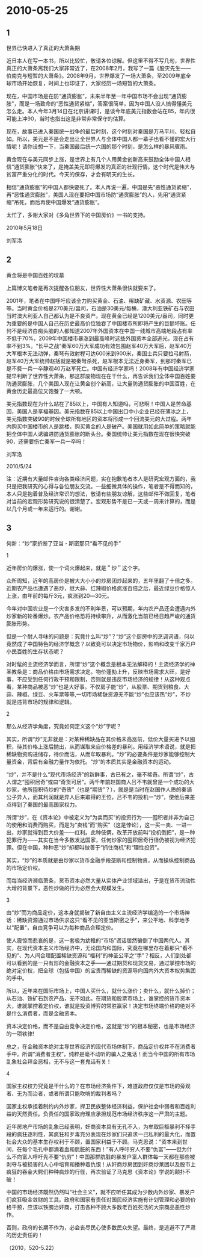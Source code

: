 # 2010-05-25

## 1

世界已快进入了真正的大萧条期  

近日本人在写一本书，所以比较忙，敬请各位谅解。但这里不得不写几句，世界性真正的大萧条离我们大家非常近了，在2008年2月，我写了一篇《股灾先生――伯南克与短暂的大萧条》。2008年9月，世界爆发了一场大萧条，至2009年底全球市场开始恢复，时间上也印证了，大家经历一场短暂的大萧条。

现在，中国市场是在防“通货膨胀”，未来半年至一年中国市场不会出现“通货膨胀”，而是一场致命的“恶性通货紧缩”，答案很简单，因为中国人没人搞得懂美元怎么走。本人今年3月14日在北京讲课时，是谈今年底美元指数会站在85，年内很可能上冲90，当时也指出这是非常非常保守的估算。

现在，故事已进入秦国统一战争的最后时刻，这个时刻对秦国是万马平川、轻松自如。所以，美元是不是会走出让全世界人与全体中国人都一辈子也看不懂的宏大行情呢！请你设想一下，当秦国最后统一六国的那个时刻，是怎么样的暴风骤雨。

黄金现在与美元同步上涨，是世界上有几个人用黄金创新高来鼓励全体中国人相信“通货膨胀”快来了，是掩盖美元即将爆发的真正的壮观行情。这个时代是伟大与贫富严重分化的时代。今天的保存，才会有明天的生长。

相信“通货膨胀”的中国人都快要死了。本人再说一遍，中国是先“恶性通货紧缩”，再“恶性通货膨胀”，美国人现在要把中国市场防“通货膨胀”的人，先用“通货紧缩”吊死，而后再使中国爆发“通货膨胀”。

太忙了，多谢大家对《多角世界下的中国房价》一书的支持。

2010年5月18日

刘军洛

## 2

黄金将是中国百姓的坟墓  

上篇博文笔者是再次提醒各位朋友，世界性大萧条很快就要来了。

2001年，笔者在中国呼吁应该全力购买黄金、石油、稀缺矿藏、水资源、农田等等。当时黄金价格是270美元/盎司，石油是30美元/每桶，澳大利亚铁矿石与农田当时澳大利亚人自己都认为是不良资产。现在黄金已经是1200美元/盎司，同时更为重要的是中国人自己在历史最高价位独吞了中国楼市所即将产生的巨额坏账。任何不是经济白痴头脑的人都知道2007年外国资本在中国一线城市高端地段占有率不低于70%，2009年中国楼市暴涨到最高峰时这些外国资本全部逃光，现在占有率不到3%。“长平之战”秦军60万大军成功有效包围赵军40万大军后，赵军40万大军根本无法动弹，秦弩有效射程可达600米到900米，秦国士兵只要拉弓射箭，赵军40万大军统帅赵括就是被秦弩杀死，赵军根本无法近身秦军，到那时秦军已是不费一兵一卒静观40万赵军死亡。中国有经济学家吗！2008年有中国经济学家提早判断了世界性大萧条，那这群废物现在在干什么，再告诉我们全体中国百姓要防通货膨胀，几个美国人现在让黄金创个新高，让大量防通货膨胀的中国百姓，在黄金历史最高位又饱餐了一大顿。

美元指数现在为什么站在了85以上，中国有人知道吗，可悲啊！中国人是苦命基因，美国人是享福基因。美元指数在85以上中国出口中小企业已经在薄冰之上，美元指数突破90的时候全球所有地区的资本将形成一个回流美元的大过程。两年内购买中国楼市的人是跳楼，购买黄金的人是破产。美国就用如此简单的策略就能把全体中国人诱骗进防通货膨胀的断头台。秦国统帅让美元指数在现在很快突破90，还需要伤亡秦军一兵一卒吗！

刘军洛

2010/5/24

注：近期有大量邮件咨询各类经济问题，实在抱歉笔者本人是研究宏观方面的，我只是把我研究的心得与各位朋友交流。一些细微具体的操作，笔者是不得而知的，本人只是抱着普及经济常识的想法，敬请有些朋友谅解，这些邮件不做回复，笔者对当前的宏观形势研究说的很清楚了。宏观形势不是已一天或一周来计算的，而是以几个月或一年来运行的。谢谢。

## 3

何新：“炒”家折断了亚当・斯密那只“看不见的手”

1

近年房价的爆涨，使一个词火爆起来，就是＂炒＂这个字。

众所周知，近年的高房价是被大大小小的炒房团炒起来的，五年里翻了十倍之多。近期农产品也遭遇了恶炒，继大蒜、红辣椒价格疯涨百倍之后，最近绿豆价格惊人上涨，由年前的每斤3元，疯涨到20―30元。

今年对中国农业是一个灾害多发的不利年景，可以预期，年内农产品还会遭遇内外炒家新的轮番爆炒。农产品价格恐将持续攀升，从而激化当前已经日趋严峻的通货膨胀形势。

但是一个耐人寻味的问题是：究竟什么叫“炒”？“炒”这个厨房中的烹调词语，何以竟然成了中国特色的经济学概念？以致竟可以决定市场物价，影响和改变千家万户小民百姓的生存状态呢？

对时髦的主流经济学而言，所谓“炒”这个概念是根本无法解释的！主流经济学的神圣教条是：商品价格由市场需求决定。物价蓬勃上升，反映市场需求大旺，是好事，不应受到任何行政干预和限制，否则就是违反市场经济的规律！从这种观点看，某种商品被恶“炒”也是大好事。不仅房子能“炒”，从股票、期货到粮食、大蒜、辣椒、绿豆、火车票等等,一切市场稀缺资源无不能“炒”也应该热“炒”，不炒就是违背市场的规律和逻辑。

2

那么从经济学角度，究竟如何定义这个“炒”字呢？

其实，所谓“炒”无非就是：对某种稀缺品在其价格未高涨前，低价大量买进予以囤积，待其价格上涨后抛出，从而谋取来自价格差的暴利。用经济学术语说，就是把稀缺物资购进储存，待价而沽，从而牟取暴利。“炒”的必要条件是炒家能够控制大量资金，背后有金融力量作为依托。“炒”的本质其实是金融资本的运动。

“炒”，并不是什么“现代市场经济”的新鲜事，古已有之，毫不稀奇。所谓“炒”，古人谓之“囤积居奇”或曰“奇货可居”。两千年前赵国商人吕不韦就曾是一个成功的大炒家，他所囤积待炒的“奇货”（也是“期货”？），就是是当时在赵国作人质的秦谪公子异人，而其利润就是异人后来取得的王位，吕不韦的投机一“炒”，使他后来差点得到了秦国的最高国家权力。

所谓“炒”，在《资本论》中被定义为“为卖而买”的投资行为――囤积者并非为自己的使用和消费而购买，而是为“卖钱”而“购买”（这是悖论），这一买一卖、一进一出，炒家就得到巨大价差――红利。此种伎俩，改革开放前叫“投机倒把”，是一种犯罪行为――其实在当今多数发达国家，任何炒家的囤积居奇行径仍被视为经济犯罪。但在中国，种种恶“炒”却都叫做善于“抓住商机”和“理性投资”。

其实，“炒”的本质就是由炒家以货币金融手段垄断和控制物资，从而操纵控制商品的市场定价权。

而每当经济濒临萧条，货币资本必然大量从实体产业领域溢出，于是在货币流动性大增的背景下，恶性炒做的行为必然会大规模发生。

3

由“炒”而为商品定价，这本身就揭破了新自由主义主流经济学编造的一个市场神话：稀缺资源通过市场供求这只“看不见的亚当斯密之手”，来公平地、科学地予以"配置"，自由竞争可以为每种商品合理定价。

使人震惊而悲哀的是，这一套极为幼稚的“市场”谎话居然骗倒了中国两代人。其实，在现代资本主义市场经济中，无论国内和国际，究竟在哪里存在着那只“看不见的”、为人间合理配置稀缺资源和“福利”的神圣公平之“手”？相反，人们到处都可以看到的是一只有形的金融资本之手――通过期货和现货交易，通过掌控市场的绝对定价权，把全球（包括中国）的宝贵而稀缺的资源导向国内外大资本权势集团的手中。

所以，近年来在国际市场上，中国人买什么，就什么涨价；卖什么，就什么掉价；从石油、铁矿石到农产品，无不如此。在期货和股票市场上，谁掌控的货币资本大，谁就掌控着定价权，谁就是投资博弈的常胜赢家！决定市场终端价格的绝对不是什么消费者，而是金融资本。

资本决定价格，而不是自由竞争决定价格，这就是“炒”的根本秘密，也是市场经济的一项铁律!

总之，在金融资本绝对主导世界经济的现代市场体制下，商品定价权并不在消费者手中。所谓“消费者主权”，纯粹是毫不动听的骗人之鬼话！而当今中国的所有市场乱象社会拜金恶相，无不与这一套鬼话有关！

4

国家主权权力究竟是干什么的？在市场经济条件下，难道政府仅仅是市场的旁观者、无为而治者，或者所谓只能吹哨的裁判者吗？

国家主权承担着制约内外炒家，捍卫民族整体经济利益，保护社会中弱者和百姓利益的天然责任。负责任的国家政府理应承担规范市场经济秩序这一严肃的主题。

近年房地产市场的乱象已经表明，奸商资本具有无孔不入，为牟取巨额暴利不择手段的疯狂逐利性，其疯狂和歹毒充分表现在炒家们只追求一己私利的最大化，而置社会大众的基本生存权利于不顾，置国家利益于不顾。马克思说：“资本来到世间，在每个毛孔中都滴着血和肮脏的东西！”有人呼吁穷人不要“仇富”――但为什么不向富人呼吁先不要“仇穷”！中国那群肮脏的暴发户富人群体每一天都在那些被剥夺与被损害的人心中培育和播种着仇恨！从奸商炒房团到奸商炒莱团以及股市上疯狂的吞金大鳄们种种疯炒的行径，再次验证了马克思《资本论》学说的颠扑不破！

中国的市场经济既然仍然叫“社会主义”，就不应听任其成为少数内外炒家、暴发户们疯狂吸金敛财的工具。政府和国家有责任对国民经济实施有计划管理和必要的价格干预，应该以铁腕治奸商，打击各种不顾大多数老百姓死活的大宗商品恶性炒作。

否则，政府的长期不作为，必会丧尽民心使多数民众失望。最终，是逃避不了严肃的历史责任的！

（2010，520-5.22）

